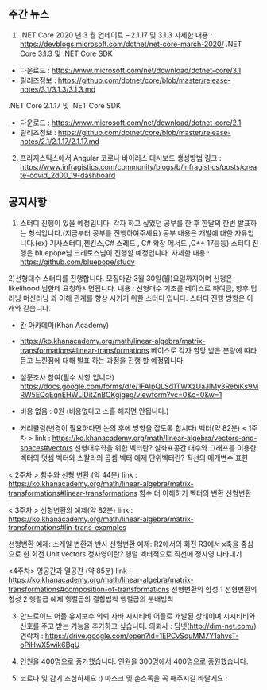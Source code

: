 ## 주간 뉴스 

1) .NET Core 2020 년 3 월 업데이트 – 2.1.17 및 3.1.3
자세한 내용 : https://devblogs.microsoft.com/dotnet/net-core-march-2020/
.NET Core 3.1.3 및 .NET Core SDK
- 다운로드 : https://www.microsoft.com/net/download/dotnet-core/3.1
- 릴리즈정보 : https://github.com/dotnet/core/blob/master/release-notes/3.1/3.1.3/3.1.3.md

.NET Core 2.1.17 및 .NET Core SDK
- 다운로드 : https://www.microsoft.com/net/download/dotnet-core/2.1
- 릴리즈정보 : https://github.com/dotnet/core/blob/master/release-notes/2.1/2.1.17/2.1.17.md

2) 프라지스틱스에서 Angular 코로나 바이러스 대시보드 생성방법
링크 : https://www.infragistics.com/community/blogs/b/infragistics/posts/create-covid_2d00_19-dashboard


## 공지사항

1) 스터디 진행이 있을 예정입니다.
각자 하고 싶었던 공부를 한 후 한달의 한번 발표하는 형식입니다.(지금부터 공부를 진행하여주세요)
공부 내용은 개발에 대한 자유입니다.(ex) 기사스터디,젠킨스,C# 스레드 , C# 확장 메서드 ,C++ 17등등)
스터디 진행은 bluepope님 크레토스님이 진행할 예정입니다.
자세한 내용 : https://github.com/bluepope/study

2)선형대수 스터디를 진행합니다. 모집마감 3월 30일(월)요일까지이며 신청은 likelihood 님한테 요청하시면됩니다.
내용 : 선형대수 기초를 베이스로 하여금, 향후 딥러닝 머신러닝 과 이해 관계를 향상 시키기 위한 스터디 입니다.
스터디  진행 방향은 아래와 같습니다.
* 칸 아카데미(Khan Academy) 
- https://ko.khanacademy.org/math/linear-algebra/matrix-transformations#linear-transformations
  베이스로 각자 할당 받은 분량에 따라 듣고 느낀점에 대해 발표 하는 과정을 진행 할 예정입니다.

* 설문조사 참여(필수 사항 입니다)
https://docs.google.com/forms/d/e/1FAIpQLSd1TWXzUaJlMy3RebiKs9MRW5EQqEqnEHWLlDitZnBCKgigeg/viewform?vc=0&c=0&w=1

* 비용 없음 : 0원 (비용없다고 소홀 해지면 안됩니다.)

* 커리큘럼(변경이 필요하다면 논의 후에 방향을 잡도록 합시다)
벡터(약 82분)
< 1주차 >
link : https://ko.khanacademy.org/math/linear-algebra/vectors-and-spaces#vectors
선형대수학을 위한 벡터란?
실좌표공간
대수와 그래프를 이용한 벡터의 덧셈
벡터와 스칼라의 곱셈
벡터 예제
단위벡터란?
직선의 매개변수 표현

< 2주차 >
함수와 선형 변환 (약 44분)
link : https://ko.khanacademy.org/math/linear-algebra/matrix-transformations#linear-transformations
함수 더 이해하기
벡터의 변환
선형변환

< 3주차 >
선형변환의 예제(약 82분)
link : https://ko.khanacademy.org/math/linear-algebra/matrix-transformations#lin-trans-examples
 
선형변환 예제: 스케일 변환과 반사
선형변환 예제: R2에서의 회전
R3에서 x축을 중심으로 한 회전
Unit vectors
정사영이란?
행렬 벡터적으로 직선에 정사영 나타내기

<4주차>
영공간과 열공간 (약 85분)
link : https://ko.khanacademy.org/math/linear-algebra/matrix-transformations#composition-of-transformations
선형변환의 합성 1
선형변환의 합성 2
행렬곱 예제
행렬곱의 결합법칙
행렬곱의 분배법칙

3) 안드로이드 어플 유지보수 의뢰
자바 시시티비 어플로 개발된 상태이며 시시티비와 신호를 주고 받는 기능을 추가하고 싶습니다.
의뢰사 : 딤넷(http://dim-net.com/)
연락처 : https://drive.google.com/open?id=1EPCvSquMM7Y1ahvsT-oPiHwX5wik6BgU

4) 인원을 400명으로 증가했습니다.
인원을 300명에서 400명으로 증원했습니다.

5) 코로나 및 감기 조심하세요 :)
마스크 및 손소독을 꼭 해주시길 바랄게요 :
